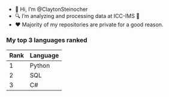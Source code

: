 <ul>
<li>👋 Hi, I’m @ClaytonSteinocher</li>
<li>🔍 I’m analyzing and processing data at ICC-IMS 🚀</li>
<li>❤️ Majority of my repositories are private for a good reason.</li>
</ul>

### My top 3 languages ranked
| Rank | Language |
|------|-----------|
|     1| Python|
|     2|  SQL  |
|     3|   C#  |
<!---
ClaytonSteinocher/ClaytonSteinocher is a ✨ special ✨ repository because its `README.md` (this file) appears on your GitHub profile.
You can click the Preview link to take a look at your changes.
--->
